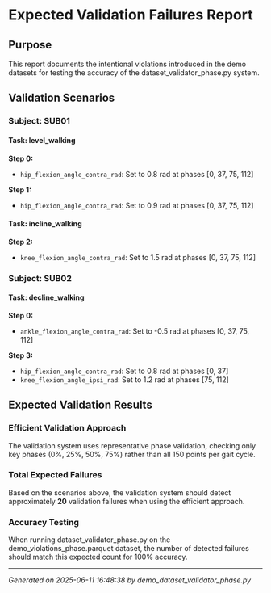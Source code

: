 # Expected Validation Failures Report

## Purpose
This report documents the intentional violations introduced in the demo datasets
for testing the accuracy of the dataset_validator_phase.py system.

## Validation Scenarios

### Subject: SUB01

#### Task: level_walking

**Step 0:**
- `hip_flexion_angle_contra_rad`: Set to 0.8 rad at phases [0, 37, 75, 112]

**Step 1:**
- `hip_flexion_angle_contra_rad`: Set to 0.9 rad at phases [0, 37, 75, 112]

#### Task: incline_walking

**Step 2:**
- `knee_flexion_angle_contra_rad`: Set to 1.5 rad at phases [0, 37, 75, 112]

### Subject: SUB02

#### Task: decline_walking

**Step 0:**
- `ankle_flexion_angle_contra_rad`: Set to -0.5 rad at phases [0, 37, 75, 112]

**Step 3:**
- `hip_flexion_angle_contra_rad`: Set to 0.8 rad at phases [0, 37]
- `knee_flexion_angle_ipsi_rad`: Set to 1.2 rad at phases [75, 112]


## Expected Validation Results

### Efficient Validation Approach
The validation system uses representative phase validation, checking only key phases
(0%, 25%, 50%, 75%) rather than all 150 points per gait cycle.

### Total Expected Failures
Based on the scenarios above, the validation system should detect approximately
**20** validation failures when using the efficient approach.

### Accuracy Testing
When running dataset_validator_phase.py on the demo_violations_phase.parquet dataset,
the number of detected failures should match this expected count for 100% accuracy.

---
*Generated on 2025-06-11 16:48:38 by demo_dataset_validator_phase.py*
